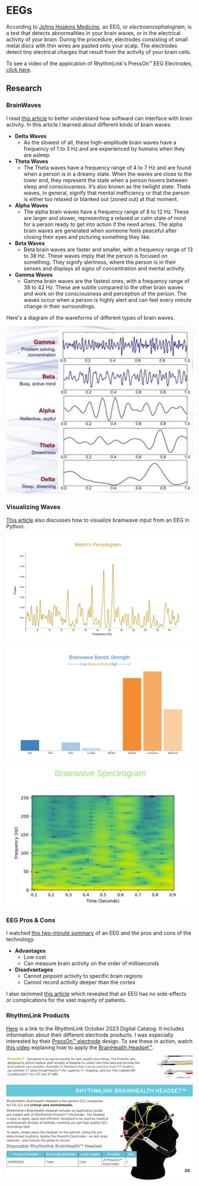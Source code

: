 # EEGs

According to [Johns Hopkins Medicine](https://www.hopkinsmedicine.org/health/treatment-tests-and-therapies/electroencephalogram-eeg), an EEG, or *electroencephalogram*, is a test that detects abnormalities in your brain waves, or in the electrical activity of your brain. During the procedure, electrodes consisting of small metal discs with thin wires are pasted onto your scalp. The electrodes detect tiny electrical charges that result from the activity of your brain cells.

To see a video of the application of RhythmLink's PressOn™ EEG Electrodes, [click here](https://rhythmlink.com/videos/presson-eeg-electrode/).

## Research

### BrainWaves

I read [this article](https://www.datatobiz.com/blog/brain-waves-data-using-python/) to better understand how softward can interface with brain activity. In this article I learned about different kinds of brain waves:

- **Delta Waves**
    - As the slowest of all, these high-amplitude brain waves have a frequency of 1 to 3 Hz and are experienced by humans when they are asleep.
- **Theta Waves**
    - The Theta waves have a frequency range of 4 to 7 Hz and are found when a person is in a dreamy state. When the waves are close to the lower end, they represent the state when a person hovers between sleep and consciousness. It’s also known as the twilight state. Theta waves, in general, signify that mental inefficiency or that the person is either too relaxed or blanked out (zoned out) at that moment. 
- **Alpha Waves**
    - The alpha brain waves have a frequency range of 8 to 12 Hz. These are larger and slower, representing a relaxed or calm state of mind for a person ready to get into action if the need arises. The alpha brain waves are generated when someone feels peaceful after closing their eyes and picturing something they like. 
- **Beta Waves**
    - Beta brain waves are faster and smaller, with a frequency range of 13 to 38 Hz. These waves imply that the person is focused on something. They signify alertness, where the person is in their senses and displays all signs of concentration and mental activity. 
- **Gamma Waves**
    - Gamma brain waves are the fastest ones, with a frequency range of 38 to 42 Hz. These are subtle compared to the other brain waves and work on the consciousness and perception of the person. The waves occur when a person is highly alert and can feel every minute change in their surroundings. 

Here's a diagram of the waveforms of different types of brain waves.

![Brainwave Waveforms](../../../assets/images/stem/rhythm-link/eeg-testing-machine/research/brainwave-waveforms.jpg)

### Visualizing Waves

[This article](https://medium.com/@mohitjain72/detection-and-visualization-of-brainwaves-using-python-d3-and-bootstrap-742129f9ed97) also discusses how to visualize brainwave input from an EEG in Python.

![Article Pic 1](../../../assets/images/stem/rhythm-link/eeg-testing-machine/research/article-pic-1.png)

![Article Pic 2](../../../assets/images/stem/rhythm-link/eeg-testing-machine/research/article-pic-2.png)

![Article Pic 3](../../../assets/images/stem/rhythm-link/eeg-testing-machine/research/article-pic-3.png)

### EEG Pros & Cons

I watched [this two-minute summary](https://www.youtube.com/watch?v=tZcKT4l_JZk) of an EEG and the pros and cons of the technology.

- **Advantages**
    - Low cost
    - Can measure brain activity on the order of milliseconds
- **Disadvantages**
    - Cannot pinpoint activity to specific brain regions
    - Cannot record activity deeper than the cortex

I also skimmed [this article](https://www.betterhealth.vic.gov.au/health/conditionsandtreatments/eeg-test#:~:text=EEG%20is%20a,help%20in%20diagnosis.) which revealed that an EEG has no side-effects or complications for the vast majority of patients.

### RhythmLink Products

[Here](https://rhythmlink.com/wp-content/uploads/2023/10/Digital-Catalog-2023_October.pdf) is a link to the RhythmLink October 2023 Digital Catalog. It includes information about their different electrode products. I was especially interested by their [PressOn™ electrode](https://rhythmlink.com/wp-content/uploads/2023/10/Digital-Catalog-2023_October.pdf#page=5) design. To see these in action, watch [this video](https://rhythmlink.com/videos/brainhealth-headset-application-training/) explaning how to apply the [BrainHealth Headset™](https://rhythmlink.com/wp-content/uploads/2023/10/Digital-Catalog-2023_October.pdf#page=21).

![PressOn™ Electrode](../../../assets/images/stem/rhythm-link/eeg-testing-machine/research/presson-electrode.png)

![BrainHealth Headset™](../../../assets/images/stem/rhythm-link/eeg-testing-machine/research/brainhealth-headset.png)
